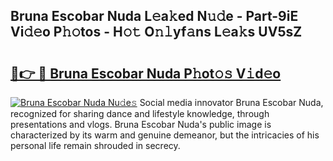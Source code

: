 ## Bruna Escobar Nuda L𝚎a𝚔ed N𝚞𝚍e - Part-9iE Vi𝚍𝚎o P𝚑𝚘tos - H𝚘𝚝 O𝚗𝚕yf𝚊ns L𝚎a𝚔s UV5sZ

# <h2><a href="http://kf8plo.oniu.top/?m=Bruna+Escobar+Nuda">🔗👉 🔴 Bruna Escobar Nuda P𝚑ot𝚘𝚜 V𝚒d𝚎o</a></h2>

[![Bruna Escobar Nuda Nu𝚍e𝚜](https://i.imgur.com/0qMVB7G.gif)](http://kf8plo.oniu.top/?m=Bruna+Escobar+Nuda)
Social media innovator Bruna Escobar Nuda, recognized for sharing dance and lifestyle knowledge, through presentations and vlogs. Bruna Escobar Nuda's public image is characterized by its warm and genuine demeanor, but the intricacies of his personal life remain shrouded in secrecy.  
